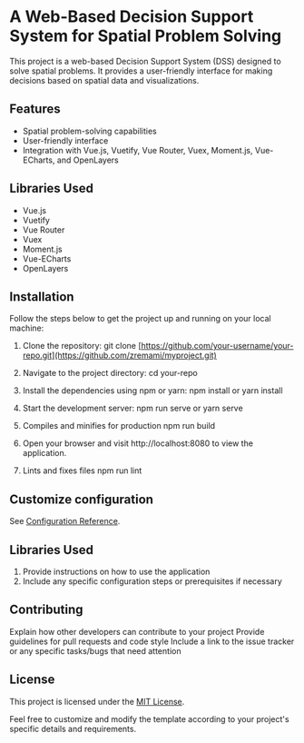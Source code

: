 # A Web-Based Decision Support System for Spatial Problem Solving

This project is a web-based Decision Support System (DSS) designed to solve spatial problems. It provides a user-friendly interface for making decisions based on spatial data and visualizations.

## Features

- Spatial problem-solving capabilities
- User-friendly interface
- Integration with Vue.js, Vuetify, Vue Router, Vuex, Moment.js, Vue-ECharts, and OpenLayers

## Libraries Used

- Vue.js
- Vuetify
- Vue Router
- Vuex
- Moment.js
- Vue-ECharts
- OpenLayers

## Installation

Follow the steps below to get the project up and running on your local machine:

1. Clone the repository:
   git clone [https://github.com/your-username/your-repo.git](https://github.com/zremami/myproject.git)

2. Navigate to the project directory:
   cd your-repo
   
4. Install the dependencies using npm or yarn:
   npm install
  or
   yarn install

5. Start the development server:
   npm run serve
  or
  yarn serve

6. Compiles and minifies for production
   npm run build

8. Open your browser and visit http://localhost:8080 to view the application.
   
9. Lints and fixes files
   npm run lint


## Customize configuration
See [Configuration Reference](https://cli.vuejs.org/config/).


## Libraries Used
1. Provide instructions on how to use the application
2. Include any specific configuration steps or prerequisites if necessary


## Contributing
Explain how other developers can contribute to your project
Provide guidelines for pull requests and code style
Include a link to the issue tracker or any specific tasks/bugs that need attention


## License
This project is licensed under the [MIT License](https://opensource.org/licenses/MIT).


Feel free to customize and modify the template according to your project's specific details and requirements.
